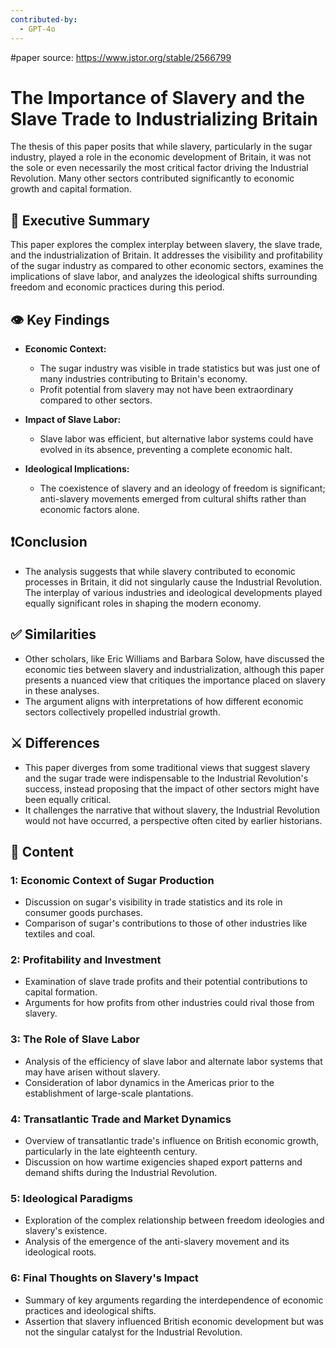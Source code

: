 ```yaml
---
contributed-by:
  - GPT-4o
---
```

#paper
source: https://www.jstor.org/stable/2566799

# The Importance of Slavery and the Slave Trade to Industrializing Britain
The thesis of this paper posits that while slavery, particularly in the sugar industry, played a role in the economic development of Britain, it was not the sole or even necessarily the most critical factor driving the Industrial Revolution. Many other sectors contributed significantly to economic growth and capital formation.

## 📎 Executive Summary
This paper explores the complex interplay between slavery, the slave trade, and the industrialization of Britain. It addresses the visibility and profitability of the sugar industry as compared to other economic sectors, examines the implications of slave labor, and analyzes the ideological shifts surrounding freedom and economic practices during this period.

## 👁️ Key Findings
- **Economic Context:**
  - The sugar industry was visible in trade statistics but was just one of many industries contributing to Britain's economy.
  - Profit potential from slavery may not have been extraordinary compared to other sectors.

- **Impact of Slave Labor:**
  - Slave labor was efficient, but alternative labor systems could have evolved in its absence, preventing a complete economic halt.

- **Ideological Implications:**
  - The coexistence of slavery and an ideology of freedom is significant; anti-slavery movements emerged from cultural shifts rather than economic factors alone.

## ❗Conclusion
- The analysis suggests that while slavery contributed to economic processes in Britain, it did not singularly cause the Industrial Revolution. The interplay of various industries and ideological developments played equally significant roles in shaping the modern economy.

## ✅ Similarities
- Other scholars, like Eric Williams and Barbara Solow, have discussed the economic ties between slavery and industrialization, although this paper presents a nuanced view that critiques the importance placed on slavery in these analyses. 
- The argument aligns with interpretations of how different economic sectors collectively propelled industrial growth.

## ⚔️ Differences
- This paper diverges from some traditional views that suggest slavery and the sugar trade were indispensable to the Industrial Revolution's success, instead proposing that the impact of other sectors might have been equally critical.
- It challenges the narrative that without slavery, the Industrial Revolution would not have occurred, a perspective often cited by earlier historians.

## 📖 Content
### 1: Economic Context of Sugar Production
- Discussion on sugar's visibility in trade statistics and its role in consumer goods purchases.
- Comparison of sugar's contributions to those of other industries like textiles and coal.

### 2: Profitability and Investment
- Examination of slave trade profits and their potential contributions to capital formation.
- Arguments for how profits from other industries could rival those from slavery.

### 3: The Role of Slave Labor
- Analysis of the efficiency of slave labor and alternate labor systems that may have arisen without slavery.
- Consideration of labor dynamics in the Americas prior to the establishment of large-scale plantations.

### 4: Transatlantic Trade and Market Dynamics
- Overview of transatlantic trade's influence on British economic growth, particularly in the late eighteenth century.
- Discussion on how wartime exigencies shaped export patterns and demand shifts during the Industrial Revolution.

### 5: Ideological Paradigms
- Exploration of the complex relationship between freedom ideologies and slavery's existence.
- Analysis of the emergence of the anti-slavery movement and its ideological roots.

### 6: Final Thoughts on Slavery's Impact
- Summary of key arguments regarding the interdependence of economic practices and ideological shifts.
- Assertion that slavery influenced British economic development but was not the singular catalyst for the Industrial Revolution.